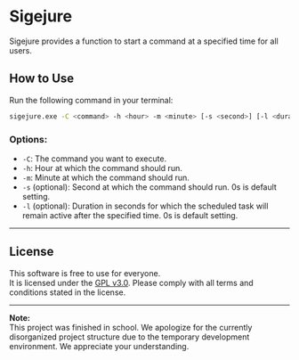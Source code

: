 # Sigejure

Sigejure provides a function to start a command at a specified time for all users.

## How to Use

Run the following command in your terminal:

```bash
sigejure.exe -C <command> -h <hour> -m <minute> [-s <second>] [-l <duration>]
```

### Options:

- `-C`: The command you want to execute.
- `-h`: Hour at which the command should run.
- `-m`: Minute at which the command should run.
- `-s` (optional): Second at which the command should run. 0s is default setting.
- `-l` (optional): Duration in seconds for which the scheduled task will remain active after the specified time. 0s is default setting.

---

## License

This software is free to use for everyone.  
It is licensed under the [GPL v3.0](https://www.gnu.org/licenses/gpl-3.0.en.html). Please comply with all terms and conditions stated in the license.

---

**Note:**  
This project was finished in school. We apologize for the currently disorganized project structure due to the temporary development environment. We appreciate your understanding.
